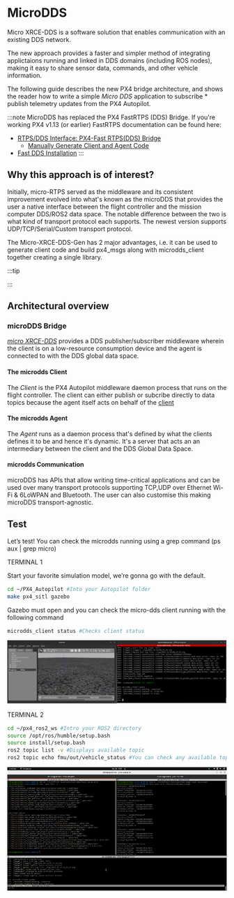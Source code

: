 # MicroDDS

Micro XRCE-DDS is a software solution that enables communication with an existing DDS network. 

The new approach provides a faster and simpler method of integrating applictaions running and linked in DDS domains (including ROS nodes), making it easy to share sensor data, commands, and other vehicle information.

The following guide describes the new PX4 bridge architecture, and shows the reader how to write a simple *Micro DDS* application to subscribe * publish telemetry updates from the PX4 Autopilot.

:::note
MicroDDS has replaced the PX4 FastRTPS (DDS) Bridge.
If you're working PX4 v1.13 (or earlier) FastRTPS documentation can be found here:

- [RTPS/DDS Interface: PX4-Fast RTPS(DDS) Bridge](https://docs.px4.io/v1.13/en/middleware/micrortps.html)
  - [Manually Generate Client and Agent Code](https://docs.px4.io/v1.13/en/middleware/micrortps_manual_code_generation.html)
- [Fast DDS Installation](https://docs.px4.io/v1.13/en/dev_setup/fast-dds-installation.html)
:::


## Why this approach is of interest?

Initially, micro-RTPS served as the middleware and its consistent improvement evolved into what's known as the microDDS that provides the user a native interface between the flight controller and the mission computer DDS/ROS2 data space. 
The notable difference between the two is what kind of transport protocol each supports. The newest version supports UDP/TCP/Serial/Custom transport protocol.  

The Micro-XRCE-DDS-Gen has 2 major advantages, i.e. it can be used to generate client code and build px4_msgs along with microdds_client together creating a single library.  

:::tip

:::

## Architectural overview

### microDDS Bridge

[*micro XRCE-DDS*](https://micro-xrce-dds.docs.eprosima.com/en/stable/introduction.html) provides a DDS publisher/subscriber middleware wherein the client is on a low-resource consumption device and the agent is connected to with the DDS global data space.

#### The microdds Client
The *Client* is the PX4 Autopilot middleware daemon process that runs on the flight controller. The client can either publish or subcribe directly to data topics because the agent itself acts on behalf of the [client](https://micro-xrce-dds.docs.eprosima.com/en/stable/client.html)

#### The microdds Agent
The *Agent* runs as a daemon process that's defined by what the clients defines it to be and hence it's dynamic. It's a server that acts an an intermediary between the client and the DDS Global Data Space. 

#### microdds Communication
microDDS has APIs that allow writing time-critical applications and can be used over many transport protocols supporting TCP,UDP over Ethernet Wi-Fi & 6LoWPAN and Bluetooth. The user can also customise this making microDDS transport-agnostic.

## Test

Let’s test! 
You can check the microdds running using a grep command (ps aux | grep micro)

TERMINAL 1

Start your favorite simulation model, we’re gonna go with the default. 

```sh
cd ~/PX4_Autopilot #Into your Autopilot folder
make px4_sitl gazebo 
```
Gazebo must open and you can check the micro-dds client running with the following command

```sh
microdds_client status #Checks client status 
```
![Simulation](../../assets/middleware/microdds/simulation.png)

TERMINAL 2

```sh
cd ~/px4_ros2_ws #Intro your ROS2 directory 
source /opt/ros/humble/setup.bash
source install/setup.bash
ros2 topic list -v #Displays available topic 
ros2 topic echo fmu/out/vehicle_status #You can check any available topic
```
![ROS2 Topic](../../assets/middleware/microdds/topic.png)